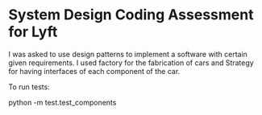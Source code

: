 # System Design Coding Assessment for Lyft

I was asked to use design patterns to implement a software with certain given requirements.
I used factory for the fabrication of cars and Strategy for having interfaces of each component of the car.

To run tests:

python -m test.test_components
